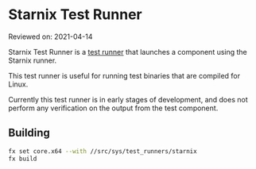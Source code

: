 # Starnix Test Runner

Reviewed on: 2021-04-14

Starnix Test Runner is a [test runner][test-runner] that launches a component
using the Starnix runner.

This test runner is useful for running test binaries that are compiled for Linux.

Currently this test runner is in early stages of development, and does not perform
any verification on the output from the test component.

## Building

```bash
fx set core.x64 --with //src/sys/test_runners/starnix
fx build
```

[test-runner]: ../README.md